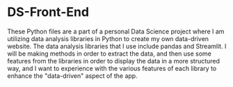 # DS-Front-End
These Python files are a part of a personal Data Science project where I am utilizing data analysis libraries in Python to create my own data-driven website.
The data analysis libraries that I use include pandas and Streamlit. I will be making methods in order to extract the data, and then use some features from the libraries in order to display the data in a more structured way, and I want to experience with the various features of each library to enhance the "data-driven" aspect of the app.
